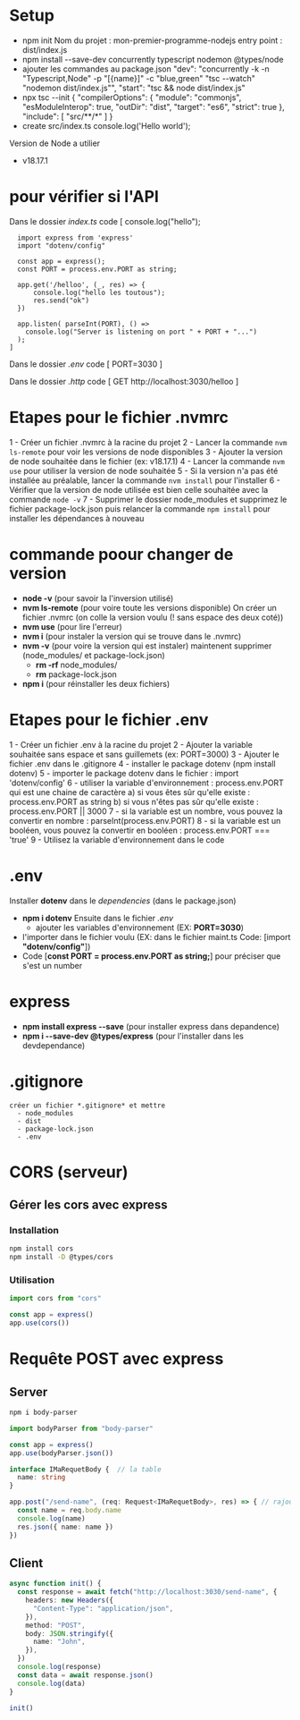 # Setup

- npm init
    Nom du projet : mon-premier-programme-nodejs
    entry point : dist/index.js
- npm install --save-dev concurrently typescript nodemon @types/node
- ajouter les commandes au package.json
    "dev": "concurrently -k -n \"Typescript,Node\" -p \"[{name}]\" -c \"blue,green\" \"tsc --watch\" \"nodemon dist/index.js\"",
    "start": "tsc && node dist/index.js"
- npx tsc --init
    {
        "compilerOptions": {
            "module": "commonjs",
            "esModuleInterop": true,
            "outDir": "dist",
            "target": "es6",
            "strict": true
        },
        "include": [
            "src/**/*"
        ]
    }
- create src/index.ts
    console.log('Hello world');

Version de Node a utilier
  - v18.17.1

# pour vérifier si l'API 

Dans le dossier *index.ts* 
  code [
      console.log("hello");

      import express from 'express'
      import "dotenv/config"

      const app = express();
      const PORT = process.env.PORT as string;

      app.get('/helloo', (_, res) => {
          console.log("hello les toutous");
          res.send("ok")
      })

      app.listen( parseInt(PORT), () =>
        console.log("Server is listening on port " + PORT + "...")
      );
    ]

Dans le dossier *.env* 
  code [
    PORT=3030
  ]

Dans le dossier *.http*
  code [
    GET http://localhost:3030/helloo
  ]

# Etapes pour le fichier .nvmrc

1 - Créer un fichier .nvmrc à la racine du projet
2 - Lancer la commande `nvm ls-remote` pour voir les versions de node disponibles
3 - Ajouter la version de node souhaitée dans le fichier (ex: v18.17.1)
4 - Lancer la commande `nvm use` pour utiliser la version de node souhaitée
5 - Si la version n'a pas été installée au préalable, lancer la commande `nvm install` pour l'installer
6 - Vérifier que la version de node utilisée est bien celle souhaitée avec la commande `node -v`
7 - Supprimer le dossier node_modules et supprimez le fichier package-lock.json puis relancer la commande `npm install` pour installer les dépendances à nouveau

# commande poour changer de version

- **node -v** (pour savoir la l'inversion utilisé)
- **nvm ls-remote** (pour voire toute les versions disponible)
  On créer un fichier .nvmrc (on colle la version voulu (! sans espace des deux coté))
- **nvm use** (pour lire l'erreur)
- **nvm i** (pour instaler la version qui se trouve dans le .nvmrc)
- **nvm -v** (pour voire la version qui est instaler)
  maintenent supprimer (node_modules/ et package-lock.json)
  - **rm -rf** node_modules/
  - **rm** package-lock.json
- **npm i** (pour réinstaller les deux fichiers)


# Etapes pour le fichier .env

1 - Créer un fichier .env à la racine du projet
2 - Ajouter la variable souhaitée sans espace et sans guillemets (ex: PORT=3000)
3 - Ajouter le fichier .env dans le .gitignore
4 - installer le package dotenv (npm install dotenv)
5 - importer le package dotenv dans le fichier : import 'dotenv/config'
6 - utiliser la variable d'environnement : process.env.PORT qui est une chaine de caractère
    a) si vous êtes sûr qu'elle existe : process.env.PORT as string
    b) si vous n'êtes pas sûr qu'elle existe : process.env.PORT || 3000
7 - si la variable est un nombre, vous pouvez la convertir en nombre : parseInt(process.env.PORT)
8 - si la variable est un booléen, vous pouvez la convertir en booléen : process.env.PORT === 'true'
9 - Utilisez la variable d'environnement dans le code

#  .env 

Installer **dotenv** dans le *dependencies* (dans le package.json)
- **npm i dotenv**
  Ensuite dans le fichier *.env* 
    - ajouter les variables d'environnement (EX: **PORT=3030**)
- l'importer dans le fichier voulu (EX: dans le fichier maint.ts Code: [import **"dotenv/config"**])
- Code [**const PORT = process.env.PORT as string;**] pour préciser que s'est un number

# express

  - **npm install express --save** (pour installer express dans depandence)
  - **npm i --save-dev @types/express** (pour l'installer dans les devdependance)

# .gitignore 

    créer un fichier *.gitignore* et mettre 
      - node_modules
      - dist
      - package-lock.json
      - .env



# CORS  (serveur)

## Gérer les cors avec express

### Installation

```bash
npm install cors
npm install -D @types/cors
```

### Utilisation

```ts
import cors from "cors"

const app = express()
app.use(cors())
```

# Requête POST avec express

## Server

```bash
npm i body-parser
```

```ts
import bodyParser from "body-parser"

const app = express()
app.use(bodyParser.json())

interface IMaRequetBody {  // la table
  name: string
}

app.post("/send-name", (req: Request<IMaRequetBody>, res) => { // rajouter du contenue
  const name = req.body.name
  console.log(name)
  res.json({ name: name })
})
```

## Client

```ts
async function init() {
  const response = await fetch("http://localhost:3030/send-name", {
    headers: new Headers({
      "Content-Type": "application/json",
    }),
    method: "POST",
    body: JSON.stringify({
      name: "John",
    }),
  })
  console.log(response)
  const data = await response.json()
  console.log(data)
}

init()
```
